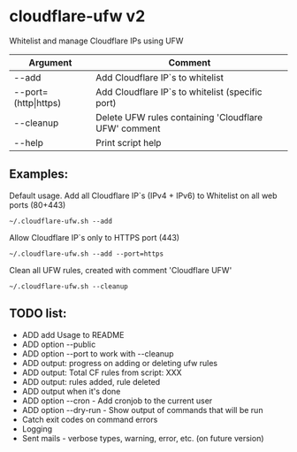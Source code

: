 # cloudflare-ufw v2

Whitelist and manage Cloudflare IPs using UFW

| Argument             | Comment                                              |
|----------------------|------------------------------------------------------|
| --add                | Add Cloudflare IP`s to whitelist                     |
| --port=(http\|https) | Add Cloudflare IP`s to whitelist (specific port)     |
| --cleanup            | Delete UFW rules containing 'Cloudflare UFW' comment |
| --help               | Print script help                                    |


## Examples:
Default usage. Add all Cloudflare IP`s (IPv4 + IPv6) to Whitelist on all web ports (80+443)
```console
~/.cloudflare-ufw.sh --add
```
Allow Cloudflare IP`s only to HTTPS port (443)
```console
~/.cloudflare-ufw.sh --add --port=https
````
Clean all UFW rules, created with comment 'Cloudflare UFW'
```console
~/.cloudflare-ufw.sh --cleanup
```

## TODO list:
- ADD add Usage to README
- ADD option --public
- ADD option --port to work with --cleanup
- ADD output: progress on adding or deleting ufw rules
- ADD output: Total CF rules from script: XXX
- ADD output: rules added, rule deleted
- ADD output when it's done
- ADD option --cron - Add cronjob to the current user
- ADD option --dry-run - Show output of commands that will be run
- Catch exit codes on command errors
- Logging
- Sent mails - verbose types, warning, error, etc. (on future version)